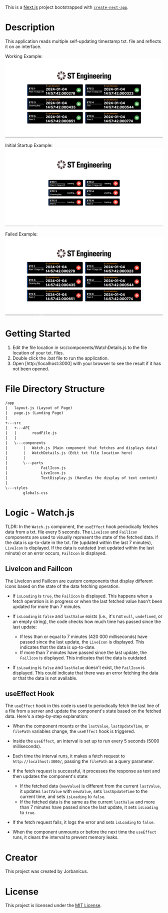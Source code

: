 This is a [Next.js](https://nextjs.org/) project bootstrapped with [`create-next-app`](https://github.com/vercel/next.js/tree/canary/packages/create-next-app).

# Description
This application reads multiple self-updating timestamp txt. file and reflects it on an interface. 

Working Example:
![Working Example](./images/Capture.png)

Initial Startup Example:
![Initial Startup Example](./images/Capture2.png)

Failed Example:
![Failed Example](./images/Capture3.png)

# Getting Started
1) Edit the file location in src/components/WatchDetails.js to the file location of your txt. files.
2) Double click the .bat file to run the application.
3) Open [http://localhost:3000] with your browser to see the result if it has not been opened.

# File Directory Structure
```
/app  
|   layout.js (Layout of Page)  
|   page.js (Landing Page)  
|  
+---src  
|   +---API  
|   |       readFile.js   
|   |  
|   \---components  
|       |   Watch.js (Main component that fetches and displays data)  
|       |   WatchDetails.js (Edit txt file location here)  
|       |  
|       \---parts  
|               FailIcon.js  
|               LiveIcon.js  
|               TextDisplay.js (Handles the display of text content)  
|  
\---styles  
        globals.css 
``` 

# Logic - Watch.js 
TLDR: 
In the `Watch.js` component, the `useEffect` hook periodically fetches data from a txt. file every 5 seconds. The `LiveIcon` and `FailIcon` components are used to visually represent the state of the fetched data. If the data is up-to-date in the txt. file (updated within the last 7 minutes), `LiveIcon` is displayed. If the data is outdated (not updated within the last minute) or an error occurs, `FailIcon` is displayed.

## LiveIcon and FailIcon
The LiveIcon and FailIcon are custom components that display different icons based on the state of the data fetching operation.

- If `isLoading` is `true`, the `FailIcon` is displayed. This happens when a fetch operation is in progress or when the last fetched value hasn't been updated for more than 7 minutes.

- If `isLoading` is `false` and `lastValue` exists (i.e., it's not `null`, `undefined`, or an empty string), the code checks how much time has passed since the last update:
    - If less than or equal to 7 minutes (420 000 milliseconds) have passed since the last update, the `LiveIcon` is displayed. This indicates that the data is up-to-date.
    - If more than 7 minutes have passed since the last update, the `FailIcon` is displayed. This indicates that the data is outdated.

- If `isLoading` is `false` and `lastValue` doesn't exist, the `FailIcon` is displayed. This could indicate that there was an error fetching the data or that the data is not available.

## useEffect Hook
The `useEffect` hook in this code is used to periodically fetch the last line of a file from a server and update the component's state based on the fetched data. Here's a step-by-step explanation:

- When the component mounts or the `lastValue`, `lastUpdateTime`, or `filePath` variables change, the `useEffect` hook is triggered.

- Inside the `useEffect`, an interval is set up to run every 5 seconds (5000 milliseconds).

- Each time the interval runs, it makes a fetch request to `http://localhost:3000/`, passing the `filePath` as a query parameter.

- If the fetch request is successful, it processes the response as text and then updates the component's state:
    - If the fetched data (`newValue`) is different from the current `lastValue`, it updates `lastValue` with `newValue`, sets `lastUpdateTime` to the current time, and sets `isLoading` to `false`.
    - If the fetched data is the same as the current `lastValue` and more than 7 minutes have passed since the last update, it sets `isLoading` to `true`.

- If the fetch request fails, it logs the error and sets `isLoading` to `false`.

- When the component unmounts or before the next time the `useEffect` runs, it clears the interval to prevent memory leaks.

# Creator
This project was created by Jorbanicus.

# License
This project is licensed under the [MIT License](https://opensource.org/licenses/MIT).
